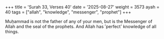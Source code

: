 +++
title = 'Surah 33, Verses 40'
date = '2025-08-27'
weight = 3573
ayah = 40
tags = ["allah", "knowledge", "messenger", "prophet"]
+++

Muḥammad is not the father of any of your men, but is the Messenger of Allah and the seal of the prophets. And Allah has ˹perfect˺ knowledge of all things.